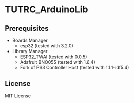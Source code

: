 # TUTRC_ArduinoLib

## Prerequisites

- Boards Manager
  - esp32 (tested with 3.2.0)
- Library Manager
  - ESP32_TWAI (tested with 0.0.5)
  - Adafruit BNO055 (tested with 1.6.4)
  - Fork of PS3 Controller Host (tested with 1.1.1-idf5.4)

## License

MIT License
